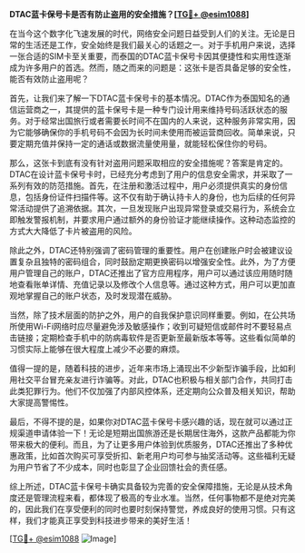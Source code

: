 **DTAC蓝卡保号卡是否有防止盗用的安全措施？[[TG💪+ @esim1088](https://t.me/s/esim1088)]**

在当今这个数字化飞速发展的时代，网络安全问题日益受到人们的关注。无论是日常的生活还是工作，安全始终是我们最关心的话题之一。对于手机用户来说，选择一张合适的SIM卡至关重要，而泰国的DTAC蓝卡保号卡因其便捷性和实用性逐渐成为许多用户的首选。然而，随之而来的问题是：这张卡是否具备足够的安全性，能否有效防止盗用呢？

首先，让我们来了解一下DTAC蓝卡保号卡的基本情况。DTAC作为泰国知名的通信运营商之一，其提供的蓝卡保号卡是一种专门设计用来维持号码活跃状态的服务。对于经常出国旅行或者需要长时间不在国内的人来说，这种服务非常实用，因为它能够确保你的手机号码不会因为长时间未使用而被运营商回收。简单来说，只要定期充值并保持一定的通话或数据流量使用量，就能轻松保住你的号码。

那么，这张卡到底有没有针对盗用问题采取相应的安全措施呢？答案是肯定的。DTAC在设计蓝卡保号卡时，已经充分考虑到了用户的信息安全需求，并采取了一系列有效的防范措施。首先，在注册和激活过程中，用户必须提供真实的身份信息，包括身份证件扫描件等。这不仅有助于确认持卡人的身份，也为后续的任何异常活动提供了追溯依据。其次，一旦发现账户出现异常登录或交易行为，系统会立即触发警报机制，并要求用户通过额外的身份验证才能继续操作。这种动态监控的方式大大降低了卡片被盗用的风险。

除此之外，DTAC还特别强调了密码管理的重要性。用户在创建账户时会被建议设置复杂且独特的密码组合，同时鼓励定期更换密码以增强安全性。此外，为了方便用户管理自己的账户，DTAC还推出了官方应用程序，用户可以通过该应用随时随地查看账单详情、充值记录以及修改个人信息等。通过这种方式，用户可以更加直观地掌握自己的账户状态，及时发现潜在威胁。

当然，除了技术层面的防护之外，用户的自我保护意识同样重要。例如，在公共场所使用Wi-Fi网络时应尽量避免涉及敏感操作；收到可疑短信或邮件时不要轻易点击链接；定期检查手机中的防病毒软件是否更新至最新版本等等。这些看似简单的习惯实际上能够在很大程度上减少不必要的麻烦。

值得一提的是，随着科技的进步，近年来市场上涌现出不少新型诈骗手段，比如利用社交平台冒充亲友进行诈骗等。对此，DTAC也积极与相关部门合作，共同打击此类犯罪行为。他们不仅加强了内部风控体系，还定期向公众普及相关知识，帮助大家提高警惕性。

最后，不得不提的是，如果你对DTAC蓝卡保号卡感兴趣的话，现在就可以通过正规渠道申请体验一下！无论是短期出国旅游还是长期居住海外，这款产品都能为你带来极大的便利。而且，为了让更多用户体验到优质服务，DTAC还推出了多种优惠政策，比如首次购买可享受折扣、新老用户均可参与抽奖活动等。这些福利无疑为用户节省了不少成本，同时也彰显了企业回馈社会的责任感。

综上所述，DTAC蓝卡保号卡确实具备较为完善的安全保障措施，无论是从技术角度还是管理流程来看，都体现了极高的专业水准。当然，任何事物都不是绝对完美的，因此我们在享受便利的同时也要时刻保持警觉，养成良好的使用习惯。只有这样，我们才能真正享受到科技进步带来的美好生活！

[[TG💪+ @esim1088](https://t.me/s/esim1088) ![Image](https://i.postimg.cc/4NQfJmqS/Snipaste-2025-05-13-00-14-12.png)]